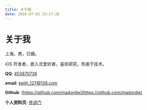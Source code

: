 ```yaml
---
title: 关于我
date: 2016-07-01 15:17:20
---
```

# 关于我

上海，男，已婚。

iOS 开发者，嵌入式爱好者，喜欢研究，热衷于技术。

**QQ**: [453870736](tencent://QQInterLive/?Cmd=2&Uin=495939026)

**email**: <keith_127@126.com>

**Github**: [https://github.com/madordie](https://github.com/madordie)

**个人资料页**: [传送门](https://madordie.github.io/about-me/)
